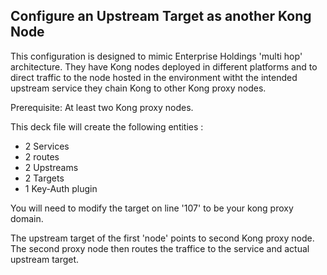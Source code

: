## Configure an Upstream Target as another Kong Node

This configuration is designed to mimic Enterprise Holdings 'multi hop' architecture. They have Kong nodes deployed in different platforms and to direct traffic to the node hosted in the environment witht the intended upstream service they chain Kong to other Kong proxy nodes. 


Prerequisite: 
At least two Kong proxy nodes. 

This deck file will create the following entities : 
- 2 Services
- 2 routes
- 2 Upstreams
- 2 Targets
- 1 Key-Auth plugin

You will need to modify the target on line '107' to be your kong proxy domain. 


 The upstream target of the first 'node' points to second Kong proxy node. The second proxy node then routes the traffice to the service and actual upstream target. 
 
